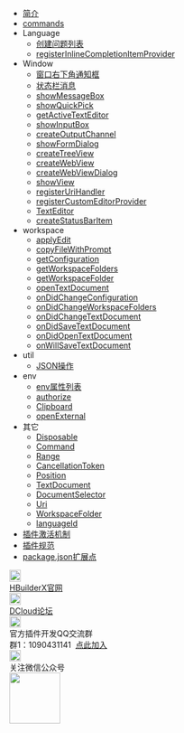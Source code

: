 * [简介](/ExtensionDocs/Api/README.md)
* [commands](/ExtensionDocs/Api/commands.md)
* Language
    * [创建问题列表](/ExtensionDocs/Api/languages/createDiagnosticCollection.md)
    * [registerInlineCompletionItemProvider](/ExtensionDocs/Api/languages/registerInlineCompletionItemProvider.md)
* Window
    * [窗口右下角通知框](/ExtensionDocs/Api/windows/Message.md)
    * [状态栏消息](/ExtensionDocs/Api/windows/StatusBar.md)
    * [showMessageBox](/ExtensionDocs/Api/windows/showMessageBox.md)
    * [showQuickPick](/ExtensionDocs/Api/windows/showQuickPick.md)
    * [getActiveTextEditor](/ExtensionDocs/Api/windows/getActiveTextEditor.md)
    * [showInputBox](/ExtensionDocs/Api/windows/showInputBox.md)
    * [createOutputChannel](/ExtensionDocs/Api/windows/createOutputChannel.md)
    * [showFormDialog](/ExtensionDocs/Api/windows/showFormDialog.md)
    * [createTreeView](/ExtensionDocs/Api/windows/createTreeView.md)
    * [createWebView](/ExtensionDocs/Api/windows/createWebView.md)
    * [createWebViewDialog](/ExtensionDocs/Api/windows/createWebViewDialog.md)
    * [showView](/ExtensionDocs/Api/windows/showView.md)
    * [registerUriHandler](/ExtensionDocs/Api/windows/registerUriHandler.md)
    * [registerCustomEditorProvider](/ExtensionDocs/Api/windows/registerCustomEditorProvider.md)
    * [TextEditor](/ExtensionDocs/Api/windows/TextEditor.md)
    * [createStatusBarItem](/ExtensionDocs/Api/windows/createStatusBarItem.md)
* workspace
    * [applyEdit](/ExtensionDocs/Api/workspace/applyEdit.md)
    * [copyFileWithPrompt](/ExtensionDocs/Api/workspace/copyFileWithPrompt.md)
    * [getConfiguration](/ExtensionDocs/Api/workspace/getConfiguration.md)
    * [getWorkspaceFolders](/ExtensionDocs/Api/workspace/getWorkspaceFolders.md)
    * [getWorkspaceFolder](/ExtensionDocs/Api/workspace/getWorkspaceFolder.md)
    * [openTextDocument](/ExtensionDocs/Api/workspace/openTextDocument.md)
    * [onDidChangeConfiguration](/ExtensionDocs/Api/workspace/onDidChangeConfiguration.md)
    * [onDidChangeWorkspaceFolders](/ExtensionDocs/Api/workspace/onDidChangeWorkspaceFolders.md)
    * [onDidChangeTextDocument](/ExtensionDocs/Api/workspace/onDidChangeTextDocument.md)
    * [onDidSaveTextDocument](/ExtensionDocs/Api/workspace/onDidSaveTextDocument.md)
    * [onDidOpenTextDocument](/ExtensionDocs/Api/workspace/onDidOpenTextDocument.md)
    * [onWillSaveTextDocument](/ExtensionDocs/Api/workspace/onWillSaveTextDocument.md)
* util
    * [JSON操作](/ExtensionDocs/Api/util/json.md)
* env
    * [env属性列表](/ExtensionDocs/Api/env/readme.md)
    * [authorize](/ExtensionDocs/Api/env/authorize.md)
    * [Clipboard](/ExtensionDocs/Api/env/Clipboard.md)
    * [openExternal](/ExtensionDocs/Api/env/openExternal.md)
* 其它
    * [Disposable](/ExtensionDocs/Api/other/Disposable.md)
    * [Command](/ExtensionDocs/Api/other/Command.md)
    * [Range](/ExtensionDocs/Api/other/Range.md)
    * [CancellationToken](/ExtensionDocs/Api/other/CancellationToken.md)
    * [Position](/ExtensionDocs/Api/other/Position.md)
    * [TextDocument](/ExtensionDocs/Api/other/TextDocument.md)
    * [DocumentSelector](/ExtensionDocs/Api/other/DocumentSelector.md)
    * [Uri](/ExtensionDocs/Api/other/Uri.md)
    * [WorkspaceFolder](/ExtensionDocs/Api/other/WorkspaceFolder.md)
    * [languageId](/ExtensionDocs/Api/other/languageId.md)
* [插件激活机制](/ExtensionDocs/activation_event.md)
* [插件规范](/ExtensionDocs/manifest.md)
* [package.json扩展点](/ExtensionDocs/ContributionPoints/README.md)
<div class="contact-box">
  <a href="https://www.dcloud.io/hbuilderx.html" target="_blank" class="contact-item">
    <img src="/static/favicon/favicon.png" width="20" height="21">
    <div class="contact-smg">
      <div>HBuilderX官网</div>
    </div>
  </a>
  <a href="https://ask.dcloud.net.cn/explore/" target="_blank" class="contact-item">
    <img src="/static/icon/ask.png" width="20" height="21">
    <div class="contact-smg">
      <div>DCloud论坛</div>
    </div>
  </a>
  <div class="contact-item">
    <img src="/static/icon/qq.png" width="20" height="20" />
    <div class="contact-smg">
      <div>官方插件开发QQ交流群</div>
      <div>群1：1090431141 &nbsp;<a target="_blank" href="https://qm.qq.com/cgi-bin/qm/qr?k=RrAC77FPpgT213CVSRw-hXOUEzNLR53Q&jump_from=webapi">点此加入</a>
      </div>
    </div>
  </div>
  <div class="contact-item">
    <img src="/static/icon/weixin@2x.png" width="20" height="20" />
    <div class="contact-smg">
      <div>关注微信公众号</div>
      <img src="/static/icon/weixin.jpeg" width="90" height="90" />
    </div>
  </div>
</div>
